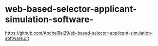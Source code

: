 # web-based-selector-applicant-simulation-software-
https://github.com/AnchalRai29/eb-based-selector-applicant-simulation-software.git
